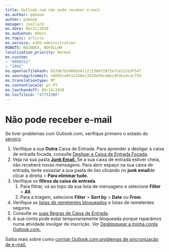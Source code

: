 ```yaml
---
title: Outlook.com não pode receber e-mail
ms.author: pebaum
author: pebaum
manager: joallard
ms.date: 04/21/2020
ms.audience: Admin
ms.topic: article
ms.service: o365-administration
ROBOTS: NOINDEX, NOFOLLOW
localization_priority: Normal
ms.custom:
- "9000252"
- "1842"
ms.openlocfilehash: b126b7b266bb50c121130872071e7ce2231df547
ms.sourcegitcommit: c6692ce0fa1358ec3529e59ca0ecdfdea4cdc759
ms.translationtype: MT
ms.contentlocale: pt-PT
ms.lasthandoff: 09/14/2020
ms.locfileid: "47753306"
---
```

# <a name="unable-to-receive-email"></a>Não pode receber e-mail

Se tiver problemas com Outlook.com, verifique primeiro o estado do [serviço](https://go.microsoft.com/fwlink/p/?linkid=837482).

1. Verifique a sua **Outra** Caixa de Entrada. Para aprender a desligar a caixa de entrada focada, consulte [Desligar a Caixa de Entrada Focada](https://support.office.com/article/f714d94d-9e63-4217-9ccb-6cb2986aa1b2). 
2. Veja na sua pasta [ **Junk Email.** ](https://outlook.live.com/mail/junkemail) Se a sua caixa de entrada estiver cheia, não receberá novas mensagens. Para abrir espaço na sua caixa de entrada, tente esvaziar a sua pasta de lixo clicando no **junk email**de clicar à direita  >  **Para eliminar tudo.**
3. Verifique os **filtros da caixa de entrada**. 
    1. Para filtrar, vá ao topo da sua lista de mensagens e selecione **Filter**  >  **All**.
    2. Para a triagem, selecione **Filter**  >  **Sort by**  >  **Date** ou **From**.
4. Verifique as [listas de remetentes bloqueados](https://outlook.live.com/mail/options/mail/junkEmail) e listas de remetentes seguros.
5. Consulte as [suas Regras de Caixa de Entrada](https://outlook.live.com/mail/options/mail/rules).
6. A sua conta pode estar temporariamente bloqueada porque reparámos numa atividade invulgar de inscrição. Ver [Desbloquear a minha conta Outlook.com.](https://support.office.com/article/f4ad2701-d166-4d8b-8a6a-9af2a1f8a4c4)

Saiba mais sobre como [corrigir Outlook.com problemas de sincronização de e-mail.](https://support.office.com/article/d39e3341-8d79-4bf1-b3c7-ded602233642)